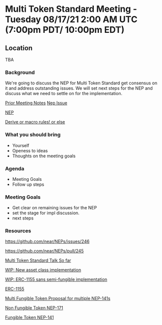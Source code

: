 # Multi Token Standard Meeting - Tuesday 08/17/21 2:00 AM UTC (7:00pm PDT/ 10:00pm EDT)

## Location 
TBA

### Background
We're going to discuss the NEP for Multi Token Standard get consensus on it and address outstanding issues. We will set next steps for the NEP and discuss what
we need to settle on for the implementation.

[Prior Meeting Notes](https://github.com/shipsgold/multi-token-standard-impl/blob/main/meetings/2021-08-03-meeting-notes.md)
[Nep Issue](https://github.com/near/NEPs/issues/246)

[NEP](https://github.com/near/NEPs/pull/245)

[Derive or macro rules! or else](https://github.com/near/near-sdk-rs/issues/422#issuecomment-844175394) 


### What you should bring
- Yourself 
- Openess to ideas 
- Thoughts on the meeting goals 

### Agenda
- Meeting Goals
- Follow up steps

### Meeting Goals 
- Get clear on remaining issues for the NEP
- set the stage for impl discussion. 
- next steps

### Resources 
https://github.com/near/NEPs/issues/246

https://github.com/near/NEPs/pull/245


[Multi Token Standard Talk So far](https://gov.near.org/t/multi-token-standard-discussion/2917)

[WIP: New asset class implementation ](https://github.com/shipsgold/multi-token-standard-impl/pull/1)

[WIP: ERC-1155 sans semi-fungible implementation](https://github.com/shipsgold/multi-token-standard-impl/pull/5)

[ERC-1155](https://github.com/ethereum/EIPs/issues/1155)

[Multi Fungible Token Proposal for multiple NEP-141s](https://github.com/near/NEPs/pull/228)

[Non Fungible Token NEP-171](https://github.com/near/NEPs/discussions/171)

[Fungible Token NEP-141](https://github.com/near/NEPs/discussions/146)
